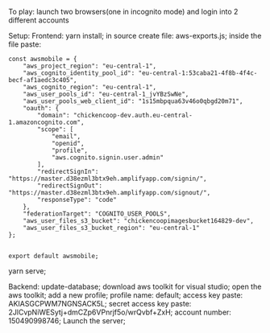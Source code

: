 To play: launch two browsers(one in incognito mode) and login into 2 different accounts

Setup:
Frontend:
yarn install;
in source create file: aws-exports.js;
inside the file paste:

```
const awsmobile = {
    "aws_project_region": "eu-central-1",
    "aws_cognito_identity_pool_id": "eu-central-1:53caba21-4f8b-4f4c-becf-af1aedc3c405",
    "aws_cognito_region": "eu-central-1",
    "aws_user_pools_id": "eu-central-1_jvYBzSwNe",
    "aws_user_pools_web_client_id": "1s15mbpqua63v46o0qbgd20m71",
    "oauth": {
        "domain": "chickencoop-dev.auth.eu-central-1.amazoncognito.com",
        "scope": [
            "email",
            "openid",
            "profile",
            "aws.cognito.signin.user.admin"
        ],
        "redirectSignIn": "https://master.d38ezml3btx9eh.amplifyapp.com/signin/",
        "redirectSignOut": "https://master.d38ezml3btx9eh.amplifyapp.com/signout/",
        "responseType": "code"
    },
    "federationTarget": "COGNITO_USER_POOLS",
    "aws_user_files_s3_bucket": "chickencoopimagesbucket164829-dev",
    "aws_user_files_s3_bucket_region": "eu-central-1"
};


export default awsmobile;
```
yarn serve;

Backend:
update-database;
download aws toolkit for visual studio;
open the aws toolkit;
add a new profile;
profile name: default;
access key paste: AKIASGCPWM7NGNSACK5L;
secret access key paste: 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;
account number: 150490998746;
Launch the server;

